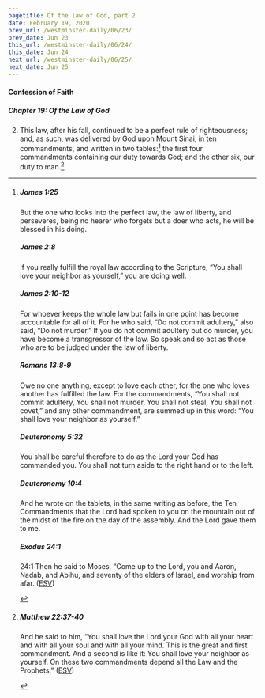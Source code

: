```yaml
---
pagetitle: Of the law of God, part 2
date: February 19, 2020
prev_url: /westminster-daily/06/23/
prev_date: Jun 23
this_url: /westminster-daily/06/24/
this_date: Jun 24
next_url: /westminster-daily/06/25/
next_date: Jun 25
---
```


#### Confession of Faith

##### Chapter 19: Of the Law of God

2. This law, after his fall, continued to be a perfect rule of righteousness; and, as such, was delivered by God upon Mount Sinai, in ten commandments, and written in two tables:[^fnref:wcf1] the first four commandments containing our duty towards God; and the other six, our duty to man.[^fnref:wcf2]

[^fnref:wcf1]: <div class="esv"><h5>James 1:25</h5> <div class="esv-text"><p id="p59001025.01-1">But the one who looks into the perfect law, the law of liberty, and perseveres, being no hearer who forgets but a doer who acts, he will be blessed in his doing.</p> </div><h5>James 2:8</h5> <div class="esv-text"><p id="p59002008.01-2">If you really fulfill the royal law according to the Scripture, &#8220;You shall love your neighbor as yourself,&#8221; you are doing well.</p> </div><h5>James 2:10-12</h5> <div class="esv-text"><p id="p59002010.01-3">For whoever keeps the whole law but fails in one point has become accountable for all of it. For he who said, &#8220;Do not commit adultery,&#8221; also said, &#8220;Do not murder.&#8221; If you do not commit adultery but do murder, you have become a transgressor of the law. So speak and so act as those who are to be judged under the law of liberty.</p> </div><h5>Romans 13:8-9</h5> <div class="esv-text"> <p id="p45013008.06-4">Owe no one anything, except to love each other, for the one who loves another has fulfilled the law. For the commandments, &#8220;You shall not commit adultery, You shall not murder, You shall not steal, You shall not covet,&#8221; and any other commandment, are summed up in this word: &#8220;You shall love your neighbor as yourself.&#8221;</p> </div><h5>Deuteronomy 5:32</h5> <div class="esv-text"><p id="p05005032.01-5">You shall be careful therefore to do as the <span class="small-caps">Lord</span> your God has commanded you. You shall not turn aside to the right hand or to the left.</p> </div><h5>Deuteronomy 10:4</h5> <div class="esv-text"><p id="p05010004.01-6">And he wrote on the tablets, in the same writing as before, the Ten Commandments that the <span class="small-caps">Lord</span> had spoken to you on the mountain out of the midst of the fire on the day of the assembly. And the <span class="small-caps">Lord</span> gave them to me.</p> </div><h5>Exodus 24:1</h5> <div class="esv-text"> <p id="p02024001.04-7"><span class="chapter-num" id="v02024001-7">24:1&nbsp;</span>Then he said to Moses, &#8220;Come up to the <span class="small-caps">Lord</span>, you and Aaron, Nadab, and Abihu, and seventy of the elders of Israel, and worship from afar.  (<a href="http://www.esv.org" class="copyright">ESV</a>)</p> </div> </div>

[^fnref:wcf2]: <div class="esv"><h5>Matthew 22:37-40</h5> <div class="esv-text"><p id="p40022037.01-1">And he said to him, <span class="woc">&#8220;You shall love the Lord your God with all your heart and with all your soul and with all your mind.</span> <span class="woc">This is the great and first commandment.</span> <span class="woc">And a second is like it: You shall love your neighbor as yourself.</span> <span class="woc">On these two commandments depend all the Law and the Prophets.&#8221;</span>  (<a href="http://www.esv.org" class="copyright">ESV</a>)</p> </div> </div>

